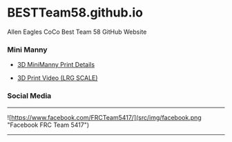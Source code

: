 # BESTTeam58.github.io
Allen Eagles CoCo Best Team 58 GitHub Website

### Mini Manny
- [3D MiniManny Print Details](https://github.com/BESTTeam58/MiniManny3Dprint)

- [3D Print Video (LRG SCALE)](https://bestteam58.github.io/MiniManny3Dprint)


### Social Media
---
![https://www.facebook.com/FRCTeam5417/](src/img/facebook.png "Facebook FRC Team 5417")

---
